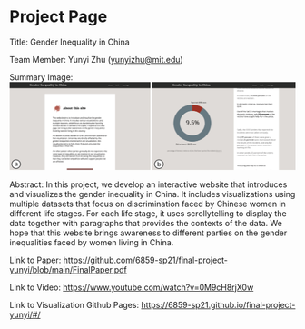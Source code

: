 # Project Page

Title: Gender Inequality in China

Team Member: Yunyi Zhu (yunyizhu@mit.edu)

Summary Image: ![left: a webpage with summary, right: a webpage with visualization](https://github.com/6859-sp21/final-project-yunyi/blob/main/final-6859-data/figures/0_fig1/fig1.png)

Abstract: In this project, we develop an interactive website that introduces and visualizes the gender inequality in China. It includes visualizations using multiple datasets that focus on discrimination faced by Chinese women in different life stages. For each life stage, it uses scrollytelling to display the data together with paragraphs that provides the contexts of the data. We hope that this website brings awareness to different parties on the gender inequalities faced by women living in China. 

Link to Paper: https://github.com/6859-sp21/final-project-yunyi/blob/main/FinalPaper.pdf

Link to Video: https://www.youtube.com/watch?v=0M9cH8rjX0w

Link to Visualization Github Pages: https://6859-sp21.github.io/final-project-yunyi/#/




